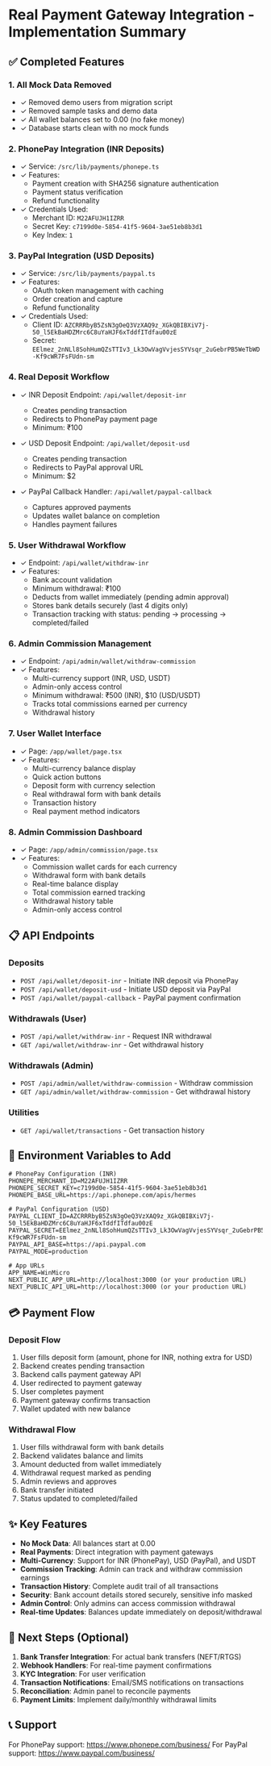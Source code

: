 # Real Payment Gateway Integration - Implementation Summary

## ✅ Completed Features

### 1. **All Mock Data Removed**
- ✓ Removed demo users from migration script
- ✓ Removed sample tasks and demo data
- ✓ All wallet balances set to 0.00 (no fake money)
- ✓ Database starts clean with no mock funds

### 2. **PhonePay Integration (INR Deposits)**
- ✓ Service: `/src/lib/payments/phonepe.ts`
- ✓ Features:
  - Payment creation with SHA256 signature authentication
  - Payment status verification
  - Refund functionality
- ✓ Credentials Used:
  - Merchant ID: `M22AFUJH1IZRR`
  - Secret Key: `c7199d0e-5854-41f5-9604-3ae51eb8b3d1`
  - Key Index: `1`

### 3. **PayPal Integration (USD Deposits)**
- ✓ Service: `/src/lib/payments/paypal.ts`
- ✓ Features:
  - OAuth token management with caching
  - Order creation and capture
  - Refund functionality
- ✓ Credentials Used:
  - Client ID: `AZCRRRbyB5ZsN3gOeQ3VzXAQ9z_XGkQBIBXiV7j-50_l5EkBaHDZMrc6C8uYaHJF6xTddfITdfau00zE`
  - Secret: `EElmez_2nNLl8SohHumQZsTTIv3_Lk3OwVagVvjesSYVsqr_2uGebrPB5WeTbWD-Kf9cWR7FsFUdn-sm`

### 4. **Real Deposit Workflow**
- ✓ INR Deposit Endpoint: `/api/wallet/deposit-inr`
  - Creates pending transaction
  - Redirects to PhonePay payment page
  - Minimum: ₹100
  
- ✓ USD Deposit Endpoint: `/api/wallet/deposit-usd`
  - Creates pending transaction
  - Redirects to PayPal approval URL
  - Minimum: $2

- ✓ PayPal Callback Handler: `/api/wallet/paypal-callback`
  - Captures approved payments
  - Updates wallet balance on completion
  - Handles payment failures

### 5. **User Withdrawal Workflow**
- ✓ Endpoint: `/api/wallet/withdraw-inr`
- ✓ Features:
  - Bank account validation
  - Minimum withdrawal: ₹100
  - Deducts from wallet immediately (pending admin approval)
  - Stores bank details securely (last 4 digits only)
  - Transaction tracking with status: pending → processing → completed/failed

### 6. **Admin Commission Management**
- ✓ Endpoint: `/api/admin/wallet/withdraw-commission`
- ✓ Features:
  - Multi-currency support (INR, USD, USDT)
  - Admin-only access control
  - Minimum withdrawal: ₹500 (INR), $10 (USD/USDT)
  - Tracks total commissions earned per currency
  - Withdrawal history

### 7. **User Wallet Interface**
- ✓ Page: `/app/wallet/page.tsx`
- ✓ Features:
  - Multi-currency balance display
  - Quick action buttons
  - Deposit form with currency selection
  - Real withdrawal form with bank details
  - Transaction history
  - Real payment method indicators

### 8. **Admin Commission Dashboard**
- ✓ Page: `/app/admin/commission/page.tsx`
- ✓ Features:
  - Commission wallet cards for each currency
  - Withdrawal form with bank details
  - Real-time balance display
  - Total commission earned tracking
  - Withdrawal history table
  - Admin-only access control

## 📋 API Endpoints

### Deposits
- `POST /api/wallet/deposit-inr` - Initiate INR deposit via PhonePay
- `POST /api/wallet/deposit-usd` - Initiate USD deposit via PayPal
- `POST /api/wallet/paypal-callback` - PayPal payment confirmation

### Withdrawals (User)
- `POST /api/wallet/withdraw-inr` - Request INR withdrawal
- `GET /api/wallet/withdraw-inr` - Get withdrawal history

### Withdrawals (Admin)
- `POST /api/admin/wallet/withdraw-commission` - Withdraw commission
- `GET /api/admin/wallet/withdraw-commission` - Get withdrawal history

### Utilities
- `GET /api/wallet/transactions` - Get transaction history

## 🔧 Environment Variables to Add

```env
# PhonePay Configuration (INR)
PHONEPE_MERCHANT_ID=M22AFUJH1IZRR
PHONEPE_SECRET_KEY=c7199d0e-5854-41f5-9604-3ae51eb8b3d1
PHONEPE_BASE_URL=https://api.phonepe.com/apis/hermes

# PayPal Configuration (USD)
PAYPAL_CLIENT_ID=AZCRRRbyB5ZsN3gOeQ3VzXAQ9z_XGkQBIBXiV7j-50_l5EkBaHDZMrc6C8uYaHJF6xTddfITdfau00zE
PAYPAL_SECRET=EElmez_2nNLl8SohHumQZsTTIv3_Lk3OwVagVvjesSYVsqr_2uGebrPB5WeTbWD-Kf9cWR7FsFUdn-sm
PAYPAL_API_BASE=https://api.paypal.com
PAYPAL_MODE=production

# App URLs
APP_NAME=WinMicro
NEXT_PUBLIC_APP_URL=http://localhost:3000 (or your production URL)
NEXT_PUBLIC_API_URL=http://localhost:3000 (or your production URL)
```

## 💳 Payment Flow

### Deposit Flow
1. User fills deposit form (amount, phone for INR, nothing extra for USD)
2. Backend creates pending transaction
3. Backend calls payment gateway API
4. User redirected to payment gateway
5. User completes payment
6. Payment gateway confirms transaction
7. Wallet updated with new balance

### Withdrawal Flow
1. User fills withdrawal form with bank details
2. Backend validates balance and limits
3. Amount deducted from wallet immediately
4. Withdrawal request marked as pending
5. Admin reviews and approves
6. Bank transfer initiated
7. Status updated to completed/failed

## ✨ Key Features

- **No Mock Data**: All balances start at 0.00
- **Real Payments**: Direct integration with payment gateways
- **Multi-Currency**: Support for INR (PhonePay), USD (PayPal), and USDT
- **Commission Tracking**: Admin can track and withdraw commission earnings
- **Transaction History**: Complete audit trail of all transactions
- **Security**: Bank account details stored securely, sensitive info masked
- **Admin Control**: Only admins can access commission withdrawal
- **Real-time Updates**: Balances update immediately on deposit/withdrawal

## 🚀 Next Steps (Optional)

1. **Bank Transfer Integration**: For actual bank transfers (NEFT/RTGS)
2. **Webhook Handlers**: For real-time payment confirmations
3. **KYC Integration**: For user verification
4. **Transaction Notifications**: Email/SMS notifications on transactions
5. **Reconciliation**: Admin panel to reconcile payments
6. **Payment Limits**: Implement daily/monthly withdrawal limits

## 📞 Support

For PhonePay support: https://www.phonepe.com/business/
For PayPal support: https://www.paypal.com/business/
